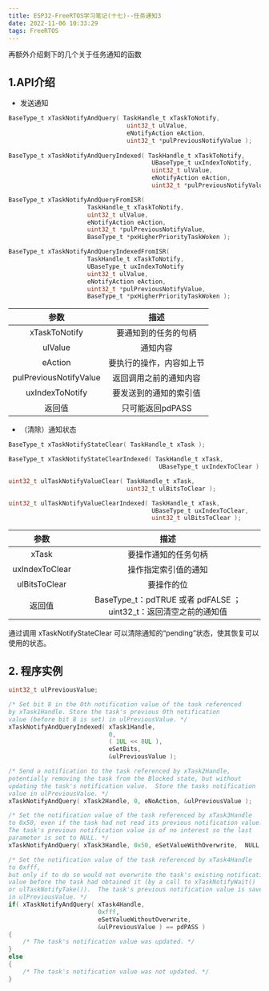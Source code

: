 ```yaml
---
title: ESP32-FreeRTOS学习笔记(十七)--任务通知3
date: 2022-11-06 10:33:29
tags: FreeRTOS
---
```


 再额外介绍剩下的几个关于任务通知的函数

## 1.API介绍

- 发送通知

```c
BaseType_t xTaskNotifyAndQuery( TaskHandle_t xTaskToNotify,
                                 uint32_t ulValue,
                                 eNotifyAction eAction,
                                 uint32_t *pulPreviousNotifyValue );
 
BaseType_t xTaskNotifyAndQueryIndexed( TaskHandle_t xTaskToNotify, 
                                        UBaseType_t uxIndexToNotify, 
                                        uint32_t ulValue, 
                                        eNotifyAction eAction, 
                                        uint32_t *pulPreviousNotifyValue );

BaseType_t xTaskNotifyAndQueryFromISR( 
                      TaskHandle_t xTaskToNotify,
                      uint32_t ulValue,
                      eNotifyAction eAction,
                      uint32_t *pulPreviousNotifyValue,
                      BaseType_t *pxHigherPriorityTaskWoken );

BaseType_t xTaskNotifyAndQueryIndexedFromISR( 
                      TaskHandle_t xTaskToNotify,
                      UBaseType_t uxIndexToNotify
                      uint32_t ulValue,
                      eNotifyAction eAction,
                      uint32_t *pulPreviousNotifyValue,
                      BaseType_t *pxHigherPriorityTaskWoken );
```

|          参数          |           描述           |
| :--------------------: | :----------------------: |
|     xTaskToNotify      |   要通知到的任务的句柄   |
|        ulValue         |         通知内容         |
|        eAction         | 要执行的操作，内容如上节 |
| pulPreviousNotifyValue |  返回调用之前的通知内容  |
|    uxIndexToNotify     |  要发送到的通知的索引值  |
|         返回值         |     只可能返回pdPASS     |

- （清除）通知状态

```c
BaseType_t xTaskNotifyStateClear( TaskHandle_t xTask );

BaseType_t xTaskNotifyStateClearIndexed( TaskHandle_t xTask, 
                                          UBaseType_t uxIndexToClear );

uint32_t ulTaskNotifyValueClear( TaskHandle_t xTask, 
                                 uint32_t ulBitsToClear );

uint32_t ulTaskNotifyValueClearIndexed( TaskHandle_t xTask, 
                                        UBaseType_t uxIndexToClear,
                                        uint32_t ulBitsToClear );
```

|      参数      |                             描述                             |
| :------------: | :----------------------------------------------------------: |
|     xTask      |                     要操作通知的任务句柄                     |
| uxIndexToClear |                     操作指定索引值的通知                     |
| ulBitsToClear  |                          要操作的位                          |
|     返回值     | BaseType_t：pdTRUE 或者 pdFALSE ；uint32_t：返回清空之前的通知值 |

通过调用 xTaskNotifyStateClear 可以清除通知的“pending”状态，使其恢复可以使用的状态。

## 2. 程序实例

```c
uint32_t ulPreviousValue;

/* Set bit 8 in the 0th notification value of the task referenced 
by xTask1Handle. Store the task's previous 0th notification 
value (before bit 8 is set) in ulPreviousValue. */
xTaskNotifyAndQueryIndexed( xTask1Handle, 
                            0, 
                            ( 1UL << 8UL ), 
                            eSetBits, 
                            &ulPreviousValue );

/* Send a notification to the task referenced by xTask2Handle, 
potentially removing the task from the Blocked state, but without 
updating the task's notification value.  Store the tasks notification 
value in ulPreviousValue. */
xTaskNotifyAndQuery( xTask2Handle, 0, eNoAction, &ulPreviousValue );

/* Set the notification value of the task referenced by xTask3Handle 
to 0x50, even if the task had not read its previous notification value. 
The task's previous notification value is of no interest so the last 
parameter is set to NULL. */
xTaskNotifyAndQuery( xTask3Handle, 0x50, eSetValueWithOverwrite,  NULL );

/* Set the notification value of the task referenced by xTask4Handle 
to 0xfff,
but only if to do so would not overwrite the task's existing notification
value before the task had obtained it (by a call to xTaskNotifyWait()
or ulTaskNotifyTake()).  The task's previous notification value is saved
in ulPreviousValue. */
if( xTaskNotifyAndQuery( xTask4Handle,
                         0xfff,
                         eSetValueWithoutOverwrite,
                         &ulPreviousValue ) == pdPASS )
{
    /* The task's notification value was updated. */
}
else
{
    /* The task's notification value was not updated. */
}
```
